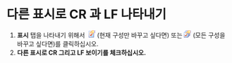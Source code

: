 # 다른 표시로 CR 과 LF 나타내기

1. **표시** 탭을 나타내기 위해서  ![Properties for Current Configuration](../../images/properties.png)
(현재 구성만 바꾸고 싶다면) 또는
![Properties for All Configuration](../../images/allproperties.png)
(모든 구성을 바꾸고 싶다면)를 클릭하십시오.
2. **다른 표시로 CR 그리고 LF 보이기를 체크하십시오.**
